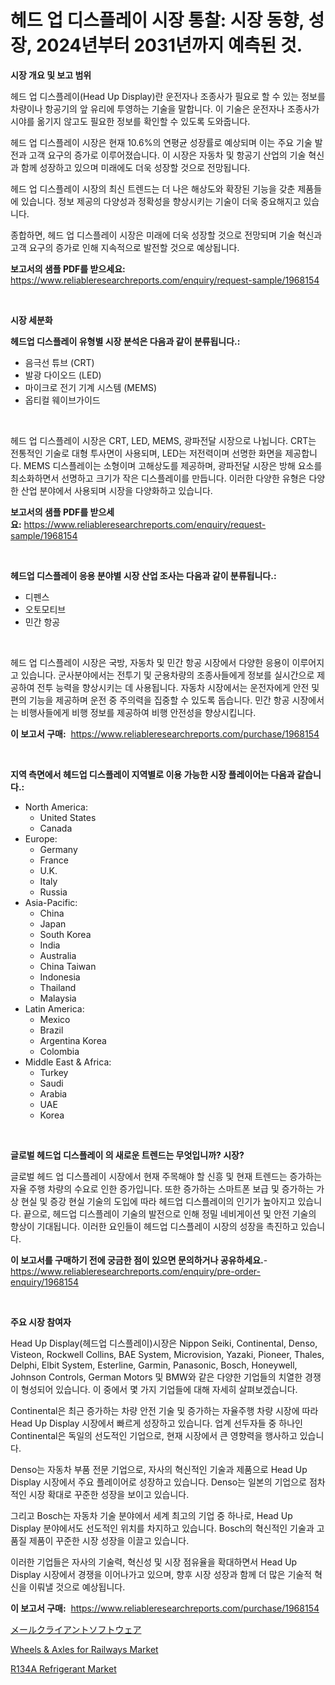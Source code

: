 <p><h1>헤드 업 디스플레이 시장 통찰: 시장 동향, 성장, 2024년부터 2031년까지 예측된 것.</h1></p><p><strong>시장 개요 및 보고 범위</strong></p>
<p><p>헤드 업 디스플레이(Head Up Display)란 운전자나 조종사가 필요로 할 수 있는 정보를 차량이나 항공기의 앞 유리에 투영하는 기술을 말합니다. 이 기술은 운전자나 조종사가 시야를 옮기지 않고도 필요한 정보를 확인할 수 있도록 도와줍니다.</p><p>헤드 업 디스플레이 시장은 현재 10.6%의 연평균 성장률로 예상되며 이는 주요 기술 발전과 고객 요구의 증가로 이루어졌습니다. 이 시장은 자동차 및 항공기 산업의 기술 혁신과 함께 성장하고 있으며 미래에도 더욱 성장할 것으로 전망됩니다.</p><p>헤드 업 디스플레이 시장의 최신 트렌드는 더 나은 해상도와 확장된 기능을 갖춘 제품들에 있습니다. 정보 제공의 다양성과 정확성을 향상시키는 기술이 더욱 중요해지고 있습니다.</p><p>종합하면, 헤드 업 디스플레이 시장은 미래에 더욱 성장할 것으로 전망되며 기술 혁신과 고객 요구의 증가로 인해 지속적으로 발전할 것으로 예상됩니다.</p></p>
<p><strong>보고서의 샘플 PDF를 받으세요:</strong> <a href="https://www.reliableresearchreports.com/enquiry/request-sample/1968154">https://www.reliableresearchreports.com/enquiry/request-sample/1968154</a></p>
<p>&nbsp;</p>
<p><strong>시장 세분화</strong></p>
<p><strong>헤드업 디스플레이 유형별 시장 분석은 다음과 같이 분류됩니다.:</strong></p>
<p><ul><li>음극선 튜브 (CRT)</li><li>발광 다이오드 (LED)</li><li>마이크로 전기 기계 시스템 (MEMS)</li><li>옵티컬 웨이브가이드</li></ul></p>
<p>&nbsp;</p>
<p><p>헤드 업 디스플레이 시장은 CRT, LED, MEMS, 광파전달 시장으로 나뉩니다. CRT는 전통적인 기술로 대형 투사면이 사용되며, LED는 저전력이며 선명한 화면을 제공합니다. MEMS 디스플레이는 소형이며 고해상도를 제공하며, 광파전달 시장은 방해 요소를 최소화하면서 선명하고 크기가 작은 디스플레이를 만듭니다. 이러한 다양한 유형은 다양한 산업 분야에서 사용되며 시장을 다양화하고 있습니다.</p></p>
<p><strong>보고서의 샘플 PDF를 받으세요:</strong>&nbsp;<a href="https://www.reliableresearchreports.com/enquiry/request-sample/1968154">https://www.reliableresearchreports.com/enquiry/request-sample/1968154</a></p>
<p>&nbsp;</p>
<p><strong> 헤드업 디스플레이 응용 분야별 시장 산업 조사는 다음과 같이 분류됩니다.:</strong></p>
<p><ul><li>디펜스</li><li>오토모티브</li><li>민간 항공</li></ul></p>
<p>&nbsp;</p>
<p><p>헤드 업 디스플레이 시장은 국방, 자동차 및 민간 항공 시장에서 다양한 응용이 이루어지고 있습니다. 군사분야에서는 전투기 및 군용차량의 조종사들에게 정보를 실시간으로 제공하여 전투 능력을 향상시키는 데 사용됩니다. 자동차 시장에서는 운전자에게 안전 및 편의 기능을 제공하며 운전 중 주의력을 집중할 수 있도록 돕습니다. 민간 항공 시장에서는 비행사들에게 비행 정보를 제공하여 비행 안전성을 향상시킵니다.</p></p>
<p><strong>이 보고서 구매:</strong>&nbsp; <a href="https://www.reliableresearchreports.com/purchase/1968154">https://www.reliableresearchreports.com/purchase/1968154</a></p>
<p>&nbsp;</p>
<p><strong>지역 측면에서 헤드업 디스플레이 지역별로 이용 가능한 시장 플레이어는 다음과 같습니다.:</strong></p>
<p><ul>
    <li>
        North America:
        <ul>
            <li>United States</li>
            <li>Canada</li>
        </ul>
    </li>
    <li>
        Europe:
        <ul>
            <li>Germany</li>
            <li>France</li>
            <li>U.K.</li>
            <li>Italy</li>
            <li>Russia</li>
        </ul>
    </li>
    <li>
        Asia-Pacific:
        <ul>
            <li>China</li>
            <li>Japan</li>
            <li>South Korea</li>
            <li>India</li>
            <li>Australia</li>
            <li>China Taiwan</li>
            <li>Indonesia</li>
            <li>Thailand</li>
            <li>Malaysia</li>
        </ul>
    </li>
    <li>
        Latin America:
        <ul>
            <li>Mexico</li>
            <li>Brazil</li>
            <li>Argentina Korea</li>
            <li>Colombia</li>
        </ul>
    </li>
    <li>
        Middle East & Africa:
        <ul>
            <li>Turkey</li>
            <li>Saudi</li>
            <li>Arabia</li>
            <li>UAE</li>
            <li>Korea</li>
        </ul>
    </li>
    </ul></p>
<p>&nbsp;</p>
<p><strong>글로벌 헤드업 디스플레이 의 새로운 트렌드는 무엇입니까? 시장?</strong></p>
<p><p>글로벌 헤드 업 디스플레이 시장에서 현재 주목해야 할 신흥 및 현재 트렌드는 증가하는 자율 주행 차량의 수요로 인한 증가입니다. 또한 증가하는 스마트폰 보급 및 증가하는 가상 현실 및 증강 현실 기술의 도입에 따라 헤드업 디스플레이의 인기가 높아지고 있습니다. 끝으로, 헤드업 디스플레이 기술의 발전으로 인해 정밀 네비게이션 및 안전 기술의 향상이 기대됩니다. 이러한 요인들이 헤드업 디스플레이 시장의 성장을 촉진하고 있습니다.</p></p>
<p><strong>이 보고서를 구매하기 전에 궁금한 점이 있으면 문의하거나 공유하세요.</strong>- <a href="https://www.reliableresearchreports.com/enquiry/pre-order-enquiry/1968154">https://www.reliableresearchreports.com/enquiry/pre-order-enquiry/1968154</a></p>
<p>&nbsp;</p>
<p><strong>주요 시장 참여자</strong></p>
<p><p>Head Up Display(헤드업 디스플레이)시장은 Nippon Seiki, Continental, Denso, Visteon, Rockwell Collins, BAE System, Microvision, Yazaki, Pioneer, Thales, Delphi, Elbit System, Esterline, Garmin, Panasonic, Bosch, Honeywell, Johnson Controls, German Motors 및 BMW와 같은 다양한 기업들의 치열한 경쟁이 형성되어 있습니다. 이 중에서 몇 가지 기업들에 대해 자세히 살펴보겠습니다.</p><p>Continental은 최근 증가하는 차량 안전 기술 및 증가하는 자율주행 차량 시장에 따라 Head Up Display 시장에서 빠르게 성장하고 있습니다. 업계 선두자들 중 하나인 Continental은 독일의 선도적인 기업으로, 현재 시장에서 큰 영향력을 행사하고 있습니다.</p><p>Denso는 자동차 부품 전문 기업으로, 자사의 혁신적인 기술과 제품으로 Head Up Display 시장에서 주요 플레이어로 성장하고 있습니다. Denso는 일본의 기업으로 점차적인 시장 확대로 꾸준한 성장을 보이고 있습니다.</p><p>그리고 Bosch는 자동차 기술 분야에서 세계 최고의 기업 중 하나로, Head Up Display 분야에서도 선도적인 위치를 차지하고 있습니다. Bosch의 혁신적인 기술과 고품질 제품이 꾸준한 시장 성장을 이끌고 있습니다.</p><p>이러한 기업들은 자사의 기술력, 혁신성 및 시장 점유율을 확대하면서 Head Up Display 시장에서 경쟁을 이어나가고 있으며, 향후 시장 성장과 함께 더 많은 기술적 혁신을 이뤄낼 것으로 예상됩니다.</p></p>
<p><strong>이 보고서 구매:</strong>&nbsp;&nbsp;<a href="https://www.reliableresearchreports.com/purchase/1968154">https://www.reliableresearchreports.com/purchase/1968154</a></p>
<p><p><a href="https://github.com/zekaoe592392/Market-Research-Report-List-1/blob/main/98279269401.md">メールクライアントソフトウェア</a></p><p><a href="https://www.linkedin.com/pulse/wheels-amp-axles-railways-market-insights-players-forecast-56cfc?trackingId=R85Ek%2FGycl764adaUuXx0g%3D%3D">Wheels & Axles for Railways Market</a></p><p><a href="https://www.linkedin.com/pulse/r134a-refrigerant-market-size-2024-2031-global-industrial-analysis-xibqc?trackingId=sDccJQDFl7VrgvnPq2mPkQ%3D%3D">R134A Refrigerant Market</a></p></p>
